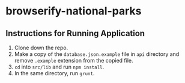# browserify-national-parks

## Instructions for Running Application

1. Clone down the repo.
1. Make a copy of the `database.json.example` file in `api` directory and remove `.example` extension from the copied file.
1. `cd` into `src/lib` and run `npm install`.
1. In the same directory, run `grunt`.
